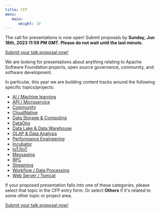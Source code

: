 ```yaml
---
title: CFP
menu:
   main:
      weight: 10
---
```


The call for presentations is now open! Submit proposals by **Sunday, Jun 18th, 2023 11:59 PM GMT. Please do not wait until the last minute.**

[Submit your talk proposal now!](https://www.bagevent.com/event/speechApply/8432178)

We are looking for presentations about anything relating to Apache Software Foundation projects, open source governance, community, and software development.

In particular, this year we are building content tracks around the following specific topics/projects:

* [AI / Machine learning](https://apachecon.com/acasia2023/tracks/ai.html)
* [API / Microservice](https://apachecon.com/acasia2023/tracks/api.html)
* [Community](https://apachecon.com/acasia2023/tracks/community.html)
* [CloudNative](https://apachecon.com/acasia2023/tracks/cloudnative.html)
* [Data Storage & Computing](https://apachecon.com/acasia2023/tracks/datastorage.html)
* [DataOps](https://apachecon.com/acasia2023/tracks/dataops.html)
* [Data Lake & Data Warehouse](https://apachecon.com/acasia2023/tracks/datalake.html)
* [OLAP & Data Analysis](https://apachecon.com/acasia2023/tracks/olap.html)
* [Performance Engineering](https://apachecon.com/acasia2023/tracks/performance.html)
* [Incubator](https://apachecon.com/acasia2023/tracks/incubator.html)
* [IoT/IIoT](https://apachecon.com/acasia2023/tracks/iot.html)
* [Messaging](https://apachecon.com/acasia2023/tracks/messaging.html)
* [RPC](https://apachecon.com/acasia2023/tracks/rpc.html)
* [Streaming](https://apachecon.com/acasia2023/tracks/streaming.html)
* [Workflow / Data Processing](https://apachecon.com/acasia2023/tracks/workflowdatagovernance.html)
* [Web Server / Tomcat](https://apachecon.com/acasia2023/tracks/webserverandtomcat.html)

If your proposed presentation falls into one of these categories, please select that topic in the CFP entry form. Or select **Others** if it's related to some other topic or project area.

[Submit your talk proposal now!](https://www.bagevent.com/event/speechApply/8432178)
